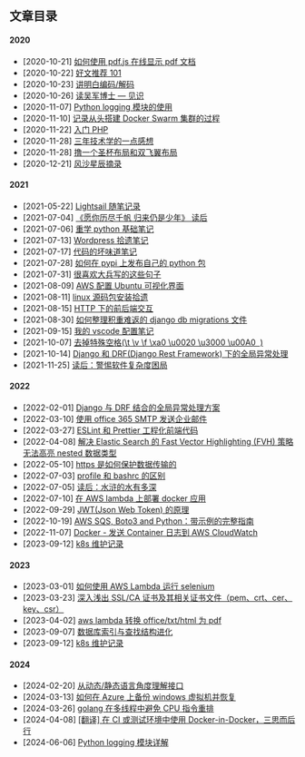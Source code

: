 ## 文章目录

#### 2020

- [2020-10-21] [如何使用 pdf.js 在线显示 pdf 文档](posts/20201021-how-to-use-pdfjs-viewer.md)
- [2020-10-22] [好文推荐 101](posts/20201022-great-article-recommand-01.md)
- [2020-10-23] [讲明白编码/解码](posts/20201023-about-encode-decode.md)
- [2020-10-26] [读吴军博士 — 见识](posts/20201026-reading-note-jianshi-wujun.md)
- [2020-11-07] [Python logging 模块的使用](posts/20201107-python-logging-and-use-in-django.md)
- [2020-11-10] [记录从头搭建 Docker Swarm 集群的过程](posts/20201110-how-to-build-docker-swarm-cluster.md)
- [2020-11-22] [入门 PHP](posts/20201122-try-php.md)
- [2020-11-28] [三年技术学的一点感想](posts/20201128-it-learning-feeling.md)
- [2020-11-28] [撸一个圣杯布局和双飞翼布局](posts/20201128-the-grail-and-wings-layout.md)
- [2020-12-21] [风沙星辰摘录](posts/20201221-feng-sha-xing-chen-notes.md)

#### 2021

- [2021-05-22] [Lightsail 随笔记录](posts/20210522-jotting-using-aws-lightsail.md)
- [2021-07-04] [《愿你历尽千帆 归来仍是少年》 读后](posts/20210704-yuangui-after-reading.md)
- [2021-07-06] [重学 python 基础笔记](posts/20210706-python-relearn-basic-notes.md)
- [2021-07-13] [Wordpress 拾遗笔记](posts/20210713-wordpress-learning-notes.md)
- [2021-07-17] [代码的坏味道笔记](posts/20210717-dai-ma-de-huai-wei-dao.md)
- [2021-07-28] [如何在 pypi 上发布自己的 python 包](posts/20210728-how-to-publish-python-package-in-pipy.md)
- [2021-07-31] [很喜欢大兵写的这些句子](posts/20210731-hen-xi-huan-da-bing-de-ju-zi.md)
- [2021-08-09] [AWS 配置 Ubuntu 可视化界面](posts/20210809-aws-config-ubuntu-gui.md)
- [2021-08-11] [linux 源码包安装拾遗](posts/20210811-linux-pkg-install-in-source.md)
- [2021-08-15] [HTTP 下的前后端交互](posts/20210815-http-knowledge.md)
- [2021-08-30] [如何整理积重难返的 django db migrations 文件](posts/20210830-how-to-deal-with-django-migrations.md)
- [2021-09-15] [我的 vscode 配置笔记](posts/20210915-my-vscode-config-note.md)
- [2021-10-07] [去掉特殊空格(\t \v \f \xa0 \u0020 \u3000 \u00A0 &nbsp;)](posts/20211007-remove-unnomal-space.md)
- [2021-10-14] [Django 和 DRF(Django Rest Framework) 下的全局异常处理](posts/20211014-django-drf-global-exception-handle.md)
- [2021-11-25] [读后：警惕软件复杂度困局](posts/20211125-jingti-ruanjian-fuzadu-kunju.md)

#### 2022

- [2022-02-01] [Django 与 DRF 结合的全局异常处理方案](posts/20220201-django-drf-global_exception-handle-2.md)
- [2022-03-10] [使用 office 365 SMTP 发送企业邮件](posts/20220310-use-office-365-smtp-send-enterprise-email.md)
- [2022-03-27] [ESLint 和 Prettier 工程化前端代码](posts/20220327-esLint-with-prettier-standardize-frontend-code.md)
- [2022-04-08] [解决 Elastic Search 的 Fast Vector Highlighting (FVH) 策略无法高亮 nested 数据类型](posts/20220408-resolve-es-fvh-not-highlight-data-type.md)
- [2022-05-10] [https 是如何保护数据传输的](posts/20220510-how-https-protect-data-transfer.md)
- [2022-07-03] [profile 和 bashrc 的区别](posts/20220703-profile-and-bashrc.md)
- [2022-07-05] [读后：水浒的水有多深](posts/20220705-shui-hu-de-shui-you-duo-shen.md)
- [2022-07-10] [在 AWS lambda 上部署 docker 应用](posts/20220710-deploy-aws-lambda-with-docker.md)
- [2022-09-29] [JWT(Json Web Token) 的原理](posts/20220929-principle-of-jwt-token.md)
- [2022-10-19] [AWS SQS, Boto3 and Python：带示例的完整指南](posts/20221019-aws-sqs-boto3-python.md)
- [2022-11-07] [Docker - 发送 Container 日志到 AWS CloudWatch](posts/20221107-docker-send-container-logs-to-aws-cloudwatch.md)
- [2023-09-12] [k8s 维护记录](posts/20230912-k8s-mantain-records.md)

#### 2023

- [2023-03-01] [如何使用 AWS Lambda 运行 selenium](posts/20230301-aws-lambda-run-selenium.md)
- [2023-03-23] [深入浅出 SSL/CA 证书及其相关证书文件（pem、crt、cer、key、csr）](posts/20230323-ssl-and-related-files.md)
- [2023-04-02] [aws lambda 转换 office/txt/html 为 pdf](posts/20230402-aws-lambda-convert-html-office-2-pdf.md)
- [2023-09-07] [数据库索引与查找结构进化](posts/20230907-db-index-and-search-his.md)
- [2023-09-12] [k8s 维护记录](posts/20230912-k8s-mantain-records.md)

#### 2024

- [2024-02-20] [从动态/静态语言角度理解接口](posts/20240220-why-interface-from-angle-of-dynamic-static-lang.md)
- [2024-03-13] [如何在 Azure 上备份 windows 虚拟机并恢复](posts/20240313-how-to-restore-windows-vm-in-azure.md)
- [2024-03-26] [golang 在多线程中避免 CPU 指令重排](posts/20240326-golang-cpu-reordering.md)
- [2024-04-08] [[翻译] 在 CI 或测试环境中使用 Docker-in-Docker，三思而后行](posts/20240408-using-docker-in-docker.md)
- [2024-06-06] [Python logging 模块详解](posts/20240606-the-detailed-usage-of-python-logging.md)